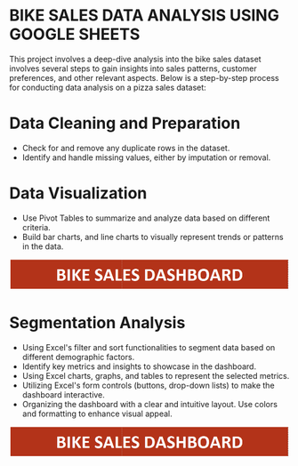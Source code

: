 # BIKE SALES DATA ANALYSIS USING GOOGLE SHEETS
This project involves a deep-dive analysis into the bike sales dataset involves several steps to gain insights into sales patterns, customer preferences, and other relevant aspects. Below is a step-by-step process for conducting data analysis on a pizza sales dataset:
# Data Cleaning and Preparation
- Check for and remove any duplicate rows in the dataset.
- Identify and handle missing values, either by imputation or removal.

# Data Visualization
- Use Pivot Tables to summarize and analyze data based on different criteria.
- Build bar charts, and line charts to visually represent trends or patterns in the data.

![Header](https://github.com/ruggedx220/Bike-Sales-Data-Analysis/blob/main/Screenshot%202024-01-03%20114110.png) 

# Segmentation Analysis
- Using Excel's filter and sort functionalities to segment data based on different demographic factors.
- Identify key metrics and insights to showcase in the dashboard.
- Using Excel charts, graphs, and tables to represent the selected metrics.
- Utilizing Excel's form controls (buttons, drop-down lists) to make the dashboard interactive.
- Organizing the dashboard with a clear and intuitive layout. Use colors and formatting to enhance visual appeal.

![Dashboard](https://github.com/ruggedx220/Bike-Sales-Data-Analysis/blob/main/Screenshot%202024-01-03%20114110.png) 
